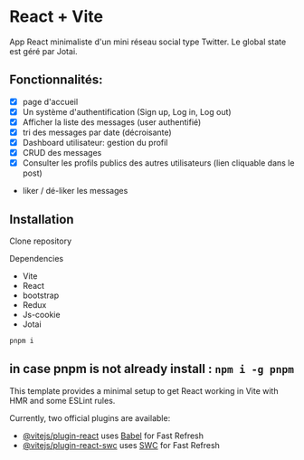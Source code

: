 # React + Vite

App React minimaliste d'un mini réseau social type Twitter. Le global state est géré par Jotai.

## Fonctionnalités:
- [x] page d'accueil
- [x] Un système d'authentification (Sign up, Log in, Log out)
- [x] Afficher la liste des messages (user authentifié)
- [x] tri des messages par date (décroisante)
- [x] Dashboard utilisateur: gestion du profil
- [x] CRUD des messages
- [x] Consulter les profils publics des autres utilisateurs (lien cliquable dans le post)
- liker / dé-liker les messages


## Installation
Clone repository

Dependencies
- Vite
- React
- bootstrap
- Redux
- Js-cookie
- Jotai

```bash
pnpm i
```
in case pnpm is not already install : ``npm i -g pnpm``
---

This template provides a minimal setup to get React working in Vite with HMR and some ESLint rules.

Currently, two official plugins are available:

- [@vitejs/plugin-react](https://github.com/vitejs/vite-plugin-react/blob/main/packages/plugin-react/README.md) uses [Babel](https://babeljs.io/) for Fast Refresh
- [@vitejs/plugin-react-swc](https://github.com/vitejs/vite-plugin-react-swc) uses [SWC](https://swc.rs/) for Fast Refresh
